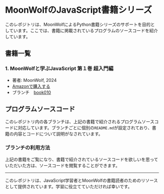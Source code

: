 
# MoonWolfのJavaScript書籍シリーズ

このレポジトリは、MoonWolfによるPython書籍シリーズのサポートを目的としています。ここでは、書籍に掲載されているプログラムのソースコードを紹介しています。

## 書籍一覧

### 1. MoonWolfと学ぶJavaScript 第１巻 超入門編
- 著者: MoonWolf, 2024
- [Amazonで購入する](https://www.amazon.co.jp/dp/B0D6RSQNT9)
- ブランチ　[book010](https://github.com/moonwolf001/JavaScript/tree/010)


## プログラムソースコード
このレポジトリ内の各ブランチは、上記の書籍で紹介されるプログラムソースコードに対応しています。ブランチごとに個別の`README.md`が設定されており、書籍の内容とコードについて説明がなされています。

### ブランチの利用方法
上記の書籍をご覧になり、書籍で紹介されているソースコードを欲しいを思っていただいた方は、ソースコードを閲覧することができます。

---
このレポジトリは、JavaScript学習者とMoonWolfの書籍読者のためのリソースとして提供されています。学習に役立てていただければ幸いです。
